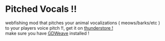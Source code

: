 # Pitched Vocals !! 
webfishing mod that pitches your animal vocalizations ( meows/barks/etc ) to your players voice pitch !!, get it on [thunderstore !](https://thunderstore.io/c/webfishing/p/z3roco01/Pitched_Vocals/)</br>
make sure you have [GDWeave](https://github.com/NotNite/GDWeave/) installed !